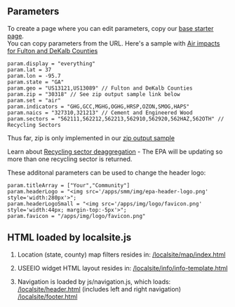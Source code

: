 ## Parameters

To create a page where you can edit parameters, copy our [base starter page](../../apps/base/).  
You can copy parameters from the URL.  Here's a sample with [Air impacts for Fulton and DeKalb Counties](../info/#geo=US13121,US13089&set=air&indicators=GHG,GCC,MGHG,OGHG,HRSP,OZON,SMOG,HAPS)

    param.display = "everything"
    param.lat = 37
    param.lon = -95.7
    param.state = "GA"
    param.geo = "US13121,US13089" // Fulton and DeKalb Counties
    param.zip = "30318" // See zip output sample link below
    param.set = "air"
    param.indicators = "GHG,GCC,MGHG,OGHG,HRSP,OZON,SMOG,HAPS"
    param.naics = "327310,321213" // Cement and Engineered Wood
    param.sectors = "562111,562212,562213,562910,562920,562HAZ,562OTH" // Recycling Sectors

Thus far, zip is only implemented in our [zip output sample](https://model.earth/zip/io/#zip=30318)

Learn about [Recycling sector deaggregation](https://github.com/USEPA/useeior/wiki/Disaggregation-of-Sectors#disaggregation-inputs-for-envfile) - The EPA will be updating so more than one recycling sector is returned.

These additonal parameters can be used to change the header logo:

    param.titleArray = ["Your","Community"]
    param.headerLogo = "<img src='/apps/smm/img/epa-header-logo.png' style='width:280px'>";
    param.headerLogoSmall = "<img src='/apps/img/logo/favicon.png' style='width:44px; margin-top:-5px'>";
    param.favicon = "/apps/img/logo/favicon.png"

## HTML loaded by localsite.js

1. Location (state, county) map filters resides in:
[/localsite/map/index.html](../map/index.html)

2. USEEIO widget HTML layout resides in:
[/localsite/info/info-template.html](../info/info-template.html)

3. Navigation is loaded by js/navigation.js, which loads:
[/localsite/header.html](../header.html) (includes left and right navigation)
[/localsite/footer.html](../footer.html)

<!--
Not in use:
param.startTitle = "Your Community"
-->